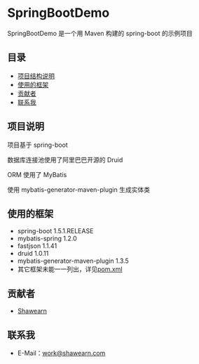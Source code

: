 # SpringBootDemo

SpringBootDemo 是一个用 Maven 构建的 spring-boot 的示例项目

## 目录

<!-- vim-markdown-toc GFM -->

* [项目结构说明](#项目结构说明)
* [使用的框架](#使用的框架)
* [贡献者](#贡献者)
* [联系我](#联系我)

<!-- vim-markdown-toc -->

## 项目说明

项目基于 spring-boot

数据库连接池使用了阿里巴巴开源的 Druid

ORM 使用了 MyBatis

使用 mybatis-generator-maven-plugin 生成实体类

## 使用的框架

* spring-boot 1.5.1.RELEASE
* mybatis-spring 1.2.0
* fastjson 1.1.41
* druid 1.0.11
* mybatis-generator-maven-plugin 1.3.5
* 其它框架未能一一列出，详见[pom.xml](/pom.xml)

## 贡献者

* [Shawearn](https://github.com/Shawearn)

## 联系我
* E-Mail：[work@shawearn.com](mailto://work@shawearn.com?subject=gitHub_SpringBootDemo)

